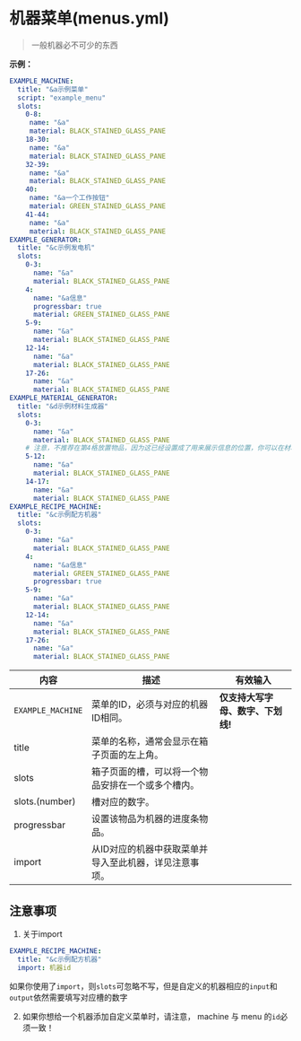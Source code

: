 # 机器菜单(menus.yml)

> 一般机器必不可少的东西

**示例：**

```yaml
EXAMPLE_MACHINE:
  title: "&a示例菜单"
  script: "example_menu"
  slots:
    0-8:
     name: "&a"
     material: BLACK_STAINED_GLASS_PANE
    18-30:
     name: "&a"
     material: BLACK_STAINED_GLASS_PANE
    32-39:
     name: "&a"
     material: BLACK_STAINED_GLASS_PANE
    40:
     name: "&a一个工作按钮"
     material: GREEN_STAINED_GLASS_PANE   
    41-44:
     name: "&a"
     material: BLACK_STAINED_GLASS_PANE
EXAMPLE_GENERATOR:
  title: "&c示例发电机"
  slots:
    0-3:
      name: "&a"
      material: BLACK_STAINED_GLASS_PANE
    4:
      name: "&a信息"
      progressbar: true
      material: GREEN_STAINED_GLASS_PANE
    5-9:
      name: "&a"
      material: BLACK_STAINED_GLASS_PANE
    12-14:
      name: "&a"
      material: BLACK_STAINED_GLASS_PANE
    17-26:
      name: "&a"
      material: BLACK_STAINED_GLASS_PANE
EXAMPLE_MATERIAL_GENERATOR:
  title: "&d示例材料生成器"
  slots:
    0-3:
      name: "&a"
      material: BLACK_STAINED_GLASS_PANE
    # 注意，不推荐在第4格放置物品，因为这已经设置成了用来展示信息的位置，你可以在材料生成器的配置中修改 `status` 参数
    5-12:
      name: "&a"
      material: BLACK_STAINED_GLASS_PANE
    14-17:
      name: "&a"
      material: BLACK_STAINED_GLASS_PANE
EXAMPLE_RECIPE_MACHINE:
  title: "&c示例配方机器"
  slots:
    0-3:
      name: "&a"
      material: BLACK_STAINED_GLASS_PANE
    4:
      name: "&a信息"
      material: GREEN_STAINED_GLASS_PANE
      progressbar: true
    5-9:
      name: "&a"
      material: BLACK_STAINED_GLASS_PANE
    12-14:
      name: "&a"
      material: BLACK_STAINED_GLASS_PANE
    17-26:
      name: "&a"
      material: BLACK_STAINED_GLASS_PANE

```

| 内容 | 描述 | 有效输入 |
| --- | ----------- | ----------------- |
| `EXAMPLE_MACHINE` | 菜单的ID，必须与对应的机器ID相同。 | **仅支持大写字母、数字、下划线!** |
| title | 菜单的名称，通常会显示在箱子页面的左上角。 |
| slots | 箱子页面的槽，可以将一个物品安排在一个或多个槽内。 |
| slots.(number) | 槽对应的数字。 |
| progressbar | 设置该物品为机器的进度条物品。|
| import | 从ID对应的机器中获取菜单并导入至此机器，详见注意事项。|

## 注意事项

1. 关于import

```yaml
EXAMPLE_RECIPE_MACHINE:
  title: "&c示例配方机器"
  import: 机器id
```

如果你使用了`import`，则`slots`可忽略不写，但是自定义的机器相应的`input`和`output`依然需要填写对应槽的数字

2. 如果你想给一个机器添加自定义菜单时，请注意， machine 与 menu 的`id`必须一致！
